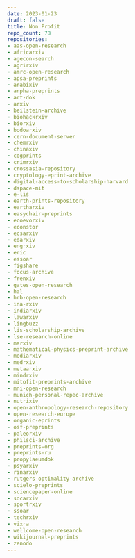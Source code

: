 ```yaml
---
date: 2023-01-23
draft: false
title: Non Profit
repo_count: 78
repositories:
- aas-open-research
- africarxiv
- agecon-search
- agrirxiv
- amrc-open-research
- apsa-preprints
- arabixiv
- arpha-preprints
- art-dok
- arxiv
- beilstein-archive
- biohackrxiv
- biorxiv
- bodoarxiv
- cern-document-server
- chemrxiv
- chinaxiv
- cogprints
- crimrxiv
- crossasia-repository
- cryptology-eprint-archive
- digital-access-to-scholarship-harvard
- dspace-mit
- e-lis
- earth-prints-repository
- eartharxiv
- easychair-preprints
- ecoevorxiv
- econstor
- ecsarxiv
- edarxiv
- engrxiv
- eric
- essoar
- figshare
- focus-archive
- frenxiv
- gates-open-research
- hal
- hrb-open-research
- ina-rxiv
- indiarxiv
- lawarxiv
- lingbuzz
- lis-scholarship-archive
- lse-research-online
- marxiv
- mathematical-physics-preprint-archive
- mediarxiv
- medrxiv
- metaarxiv
- mindrxiv
- mitofit-preprints-archive
- mni-open-research
- munich-personal-repec-archive
- nutrixiv
- open-anthropology-research-repository
- open-research-europe
- organic-eprints
- osf-preprints
- paleorxiv
- philsci-archive
- preprints-org
- preprints-ru
- propylaeumdok
- psyarxiv
- rinarxiv
- rutgers-optimality-archive
- scielo-preprints
- sciencepaper-online
- socarxiv
- sportrxiv
- ssoar
- techrxiv
- vixra
- wellcome-open-research
- wikijournal-preprints
- zenodo
---
```



